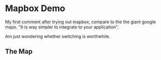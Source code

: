 # Mapbox Demo

My first comment after trying out mapbox, compare to the the giant google maps. "It is way simpler to integrate to your application".

Am just wondering whether switching is worthwhile.

## The Map
<img scr="images/screenshot.png" />